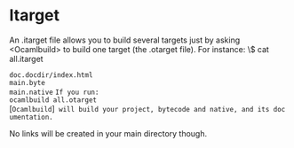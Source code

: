 <!-- ((! set title Itarget !)) ((! set learn !)) -->

# Itarget
An .itarget file allows you to build several targets just by asking
<Ocamlbuild\> to build one target \(the .otarget file\). For instance: \\$
cat all.itarget

`doc.docdir/index.html`<br />`main.byte`<br />`main.native` `If you run:`<br />`ocamlbuild all.otarget`
[`Ocamlbuild`]` will build your project, bytecode and native, and its documentation.`

No links will be created in your main directory though.

